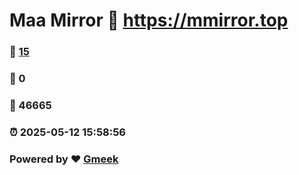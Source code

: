 # Maa Mirror :link: https://mmirror.top 
### :page_facing_up: [15](https://mmirror.top/tag.html) 
### :speech_balloon: 0 
### :hibiscus: 46665 
### :alarm_clock: 2025-05-12 15:58:56 
### Powered by :heart: [Gmeek](https://github.com/Meekdai/Gmeek)
